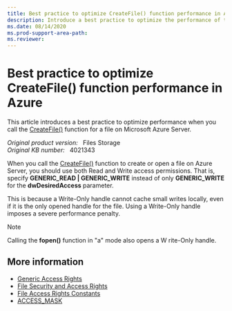 ```yaml
---
title: Best practice to optimize CreateFile() function performance in Azure
description: Introduce a best practice to optimize the performance of the CreateFile() function in Azure.
ms.date: 08/14/2020
ms.prod-support-area-path: 
ms.reviewer: 
---
```

# Best practice to optimize CreateFile() function performance in Azure

This article introduces a best practice to optimize performance when you call the [CreateFile()](https://docs.microsoft.com/windows/win32/api/fileapi/nf-fileapi-createfilea?redirectedfrom=MSDN) function for a file on Microsoft Azure Server.

_Original product version:_ &nbsp; Files Storage  
_Original KB number:_ &nbsp; 4021343

When you call the [CreateFile()](https://docs.microsoft.com/windows/win32/api/fileapi/nf-fileapi-createfilea?redirectedfrom=MSDN) function to create or open a file on Azure Server, you should use both Read and Write access permissions. That is, specify **GENERIC_READ | GENERIC_WRITE** instead of only **GENERIC_WRITE** for the **dwDesiredAccess** parameter.

This is because a Write-Only handle cannot cache small writes locally, even if it is the only opened handle for the file. Using a Write-Only handle imposes a severe performance penalty.

> [!NOTE]
> Calling the **fopen()** function in "a" mode also opens a W rite-Only handle. 

## More information

- [Generic Access Rights](https://docs.microsoft.com/windows/win32/secauthz/generic-access-rights?redirectedfrom=MSDN) 
- [File Security and Access Rights](https://docs.microsoft.com/windows/win32/fileio/file-security-and-access-rights?redirectedfrom=MSDN) 
- [File Access Rights Constants](https://docs.microsoft.com/windows/win32/fileio/file-access-rights-constants?redirectedfrom=MSDN) 
- [ACCESS_MASK](https://docs.microsoft.com/windows/win32/secauthz/access-mask?redirectedfrom=MSDN)
